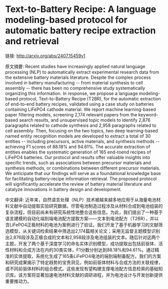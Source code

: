 # Text-to-Battery Recipe: A language modeling-based protocol for automatic battery recipe extraction and retrieval

链接: http://arxiv.org/abs/2407.15459v1

原文摘要:
Recent studies have increasingly applied natural language processing (NLP) to
automatically extract experimental research data from the extensive battery
materials literature. Despite the complex process involved in battery
manufacturing -- from material synthesis to cell assembly -- there has been no
comprehensive study systematically organizing this information. In response, we
propose a language modeling-based protocol, Text-to-Battery Recipe (T2BR), for
the automatic extraction of end-to-end battery recipes, validated using a case
study on batteries containing LiFePO4 cathode material. We report machine
learning-based paper filtering models, screening 2,174 relevant papers from the
keyword-based search results, and unsupervised topic models to identify 2,876
paragraphs related to cathode synthesis and 2,958 paragraphs related to cell
assembly. Then, focusing on the two topics, two deep learning-based named
entity recognition models are developed to extract a total of 30 entities --
including precursors, active materials, and synthesis methods -- achieving F1
scores of 88.18% and 94.61%. The accurate extraction of entities enables the
systematic generation of 165 end-toend recipes of LiFePO4 batteries. Our
protocol and results offer valuable insights into specific trends, such as
associations between precursor materials and synthesis methods, or combinations
between different precursor materials. We anticipate that our findings will
serve as a foundational knowledge base for facilitating battery-recipe
information retrieval. The proposed protocol will significantly accelerate the
review of battery material literature and catalyze innovations in battery
design and development.

中文翻译:
近年来，自然语言处理（NLP）技术被越来越多地应用于从海量电池材料文献中自动提取实验研究数据。尽管电池制造过程涉及从材料合成到电池组装的复杂流程，但目前尚未有研究系统性地整合这些信息。为此，我们提出了一种基于语言建模的自动化端到端电池配方提取方案——文本到电池配方（T2BR），并以含LiFePO4正极材料的电池为案例进行了验证。我们开发了基于机器学习的文献筛选模型，从关键词检索结果中筛选出2,174篇相关论文；采用无监督主题模型识别出2,876段涉及正极合成的文本和2,958段涉及电池组装的文本。随后针对这两个主题，开发了两个基于深度学习的命名实体识别模型，成功提取出包括前驱体、活性材料和合成方法在内的30类实体，F1分数分别达到88.18%和94.61%。通过精准的实体提取，系统化生成了165条LiFePO4电池的端到端制备配方。我们的方案和研究成果揭示了特定趋势的宝贵洞见，例如前驱体材料与合成方法的关联规律，或不同前驱体材料的组合模式。这些发现有望构建支撑电池配方信息检索的基础知识库。该方案将显著加速电池材料文献的调研进程，并为电池设计与开发创新提供重要推动力。
